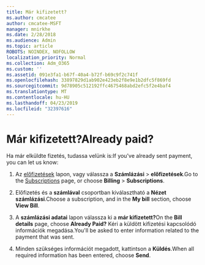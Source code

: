 ```yaml
---
title: Már kifizetett?
ms.author: cmcatee
author: cmcatee-MSFT
manager: mnirkhe
ms.date: 2/28/2018
ms.audience: Admin
ms.topic: article
ROBOTS: NOINDEX, NOFOLLOW
localization_priority: Normal
ms.collection: Adm_O365
ms.custom: ''
ms.assetid: 091e3fa1-b67f-40a4-b72f-b69c9f2c741f
ms.openlocfilehash: 33897829d1ab902e423eb2f8e9e1b2dfc5f869fd
ms.sourcegitcommit: 9d78905c512192ffc4675468abd2efc5f2e4baf4
ms.translationtype: MT
ms.contentlocale: hu-HU
ms.lasthandoff: 04/23/2019
ms.locfileid: "32397616"
---
```

# <a name="already-paid"></a><span data-ttu-id="ccdc7-102">Már kifizetett?</span><span class="sxs-lookup"><span data-stu-id="ccdc7-102">Already paid?</span></span>

<span data-ttu-id="ccdc7-103">Ha már elküldte fizetés, tudassa velünk is:</span><span class="sxs-lookup"><span data-stu-id="ccdc7-103">If you've already sent payment, you can let us know:</span></span>
  
1. <span data-ttu-id="ccdc7-104">Az [előfizetések](https://go.microsoft.com/fwlink/p/?linkid=842054) lapon, vagy válassza a **Számlázási** \> **előfizetések**.</span><span class="sxs-lookup"><span data-stu-id="ccdc7-104">Go to the [Subscriptions](https://go.microsoft.com/fwlink/p/?linkid=842054) page, or choose **Billing** \> **Subscriptions**.</span></span>
    
2. <span data-ttu-id="ccdc7-105">Előfizetés és a **számlával** csoportban kiválasztható a **Nézet számlázási**.</span><span class="sxs-lookup"><span data-stu-id="ccdc7-105">Choose a subscription, and in the **My bill** section, choose **View Bill**.</span></span>
    
3. <span data-ttu-id="ccdc7-106">A **számlázási adatai** lapon válassza ki a **már kifizetett?**</span><span class="sxs-lookup"><span data-stu-id="ccdc7-106">On the **Bill details** page, choose **Already Paid?**</span></span> <span data-ttu-id="ccdc7-107">Kéri a küldött kifizetési kapcsolódó információk megadása.</span><span class="sxs-lookup"><span data-stu-id="ccdc7-107">You'll be asked to enter information related to the payment that was sent.</span></span> 
    
4. <span data-ttu-id="ccdc7-108">Minden szükséges információt megadott, kattintson a **Küldés**.</span><span class="sxs-lookup"><span data-stu-id="ccdc7-108">When all required information has been entered, choose **Send**.</span></span>
    

